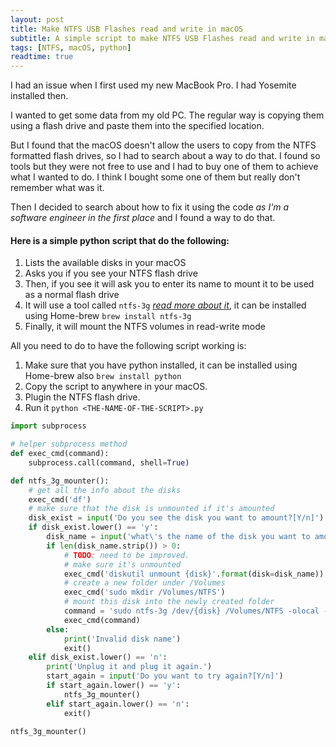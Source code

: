 ```yaml
---
layout: post
title: Make NTFS USB Flashes read and write in macOS
subtitle: A simple script to make NTFS USB Flashes read and write in macOS without reformatting it
tags: [NTFS, macOS, python]
readtime: true
---
```


I had an issue when I first used my new MacBook Pro. I had Yosemite installed then.

I wanted to get some data from my old PC. The regular way is copying them using a flash drive and paste them into the specified location.

But I found that the macOS doesn't allow the users to copy from the NTFS formatted flash drives, so I had to search about a way to do that. I found so tools but they were not free to use and I had to buy one of them to achieve what I wanted to do. I think I bought some one of them but really don't remember what was it.

Then I decided to search about how to fix it using the code _as I'm a software engineer in the first place_ and I found a way to do that.

#### Here is a simple **python** script that do the following: 
1. Lists the available disks in your macOS
2. Asks you if you see your NTFS flash drive 
3. Then, if you see it will ask you to enter its name to mount it to be used as a normal flash drive
4. It will use a tool called `ntfs-3g` [_read more about it_](https://github.com/osxfuse/osxfuse/wiki/NTFS-3G), it can be installed using Home-brew `brew install ntfs-3g`
5. Finally, it will mount the NTFS volumes in read-write mode

All you need to do to have the following script working is:
1. Make sure that you have python installed, it can be installed using Home-brew also `brew install python`
2. Copy the script to anywhere in your macOS.
3. Plugin the NTFS flash drive.
3. Run it `python <THE-NAME-OF-THE-SCRIPT>.py`

```python
import subprocess

# helper subprocess method
def exec_cmd(command):
    subprocess.call(command, shell=True)

def ntfs_3g_mounter():
    # get all the info about the disks
    exec_cmd('df')
    # make sure that the disk is unmounted if it's amounted
    disk_exist = input('Do you see the disk you want to amount?[Y/n]')
    if disk_exist.lower() == 'y':
        disk_name = input('what\'s the name of the disk you want to amount?')
        if len(disk_name.strip()) > 0:
            # TODO: need to be improved.
            # make sure it's unmounted
            exec_cmd('diskutil unmount {disk}'.format(disk=disk_name))
            # create a new folder under /Volumes
            exec_cmd('sudo mkdir /Volumes/NTFS')
            # mount this disk into the newly created folder
            command = 'sudo ntfs-3g /dev/{disk} /Volumes/NTFS -olocal -oallow_other'.format(disk=disk_name)
            exec_cmd(command)
        else:
            print('Invalid disk name')
            exit()
    elif disk_exist.lower() == 'n':
        print('Unplug it and plug it again.')
        start_again = input('Do you want to try again?[Y/n]')
        if start_again.lower() == 'y':
            ntfs_3g_mounter()
        elif start_again.lower() == 'n':
            exit()

ntfs_3g_mounter()
```